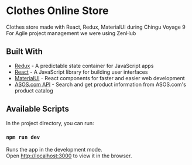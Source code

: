 # Clothes Online Store

Clothes store made with React, Redux, MaterialUI during Chingu Voyage 9 <br>
For Agile project management we were using ZenHub 

## Built With
* [Redux](https://redux.js.org) - A predictable state container for JavaScript apps
* [React](https://reactjs.org/) - A JavaScript library for building user interfaces
* [MaterialUI](https://material-ui.com) - React components for faster and easier web development
* [ASOS.com API](https://rapidapi.com/brianiswu/api/unofficial-asos-com) - Search and get product information from ASOS.com's product catalog


## Available Scripts

In the project directory, you can run:

### `npm run dev`

Runs the app in the development mode.<br>
Open [http://localhost:3000](http://localhost:3000) to view it in the browser.


